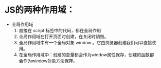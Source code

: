 # JS的两种作用域：

* 全局作用域
  1. 直接在 script 标签中的代码，都在全局作用
  2. 全局作用域在打开页面时创建，在关闭时销毁。
  3. 全局作用域中有一个全局对象 window 。它由浏览器创建我们可以直接使用。
  4. 在全局作用域中：创建的变量都会作为window属性保存，创建的函数都会作为window对象方法保存。
